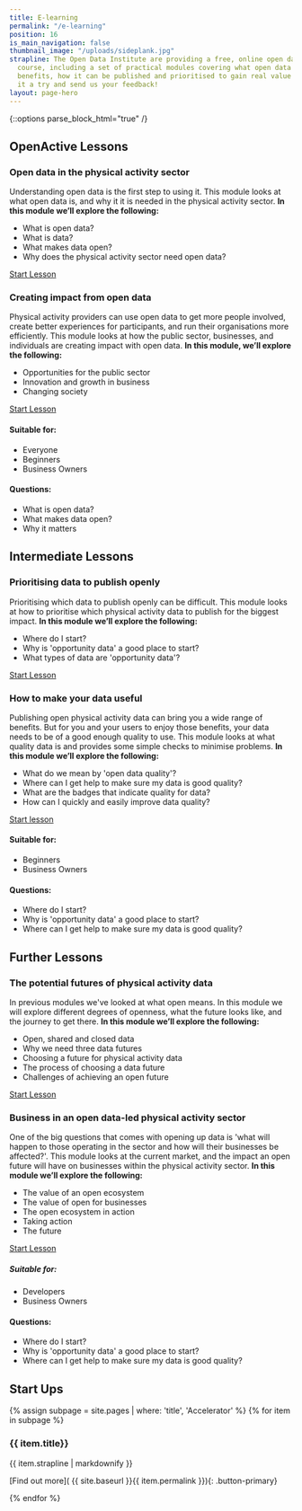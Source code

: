 ```yaml
---
title: E-learning
permalink: "/e-learning"
position: 16
is_main_navigation: false
thumbnail_image: "/uploads/sideplank.jpg"
strapline: The Open Data Institute are providing a free, online open data e-learning
  course, including a set of practical modules covering what open data is, its business
  benefits, how it can be published and prioritised to gain real value from it. Give
  it a try and send us your feedback!
layout: page-hero
---
```


{::options parse_block_html="true" /}


<article class="call_to_action">
<h2 class="sub-heading-two">OpenActive Lessons</h2>
<div class="subgrid--large-gutter">

<div class="two blue-gradient-bc list">
<div class="line-graphic"></div>

### Open data in the physical activity sector
Understanding open data is the first step to using it. This module looks at what open data is, and why it it is needed in the physical activity sector.
**In this module we&rsquo;ll explore the following:**

* What is open data?
* What is data?
* What makes data open?
* Why does the physical activity sector need open data?

<a class="button-primary" href="https://www.openactive.io/learn/#/id/581c76824d7b7e82691e408b" target="_blank" rel="noopener">Start Lesson</a>
</div>
<div class="two purple-gradient-bc list">
<div class="line-graphic"></div>

### Creating impact from open data
Physical activity providers can use open data to get more people involved, create better experiences for participants, and run their organisations more efficiently. This module looks at how the public sector, businesses, and individuals are creating impact with open data.
**In this module, we&rsquo;ll explore the following:**


* Opportunities for the public sector&nbsp;
* Innovation and growth in business
* Changing society

<a class="button-primary" href="https://www.openactive.io/learn/#/id/584928ca4d7b7e82691e4bd1" target="_blank" rel="noopener">Start Lesson</a>
</div>

</div>
<aside class="lesson-overview">
<div>

#### Suitable for:

* Everyone
* Beginners
* Business Owners

</div>
<div>

#### Questions:

* What is open data?
* What makes data open?
* Why it matters

</div>
</aside>


</article>

<article class="call_to_action title-row">
<h2 class="sub-heading-two">Intermediate Lessons</h2>
<div class="subgrid--large-gutter">

<div class="two blue-gradient-bc list">
<div class="line-graphic"></div>

### Prioritising data to publish openly
Prioritising which data to publish openly can be difficult. This module looks at how to prioritise which physical activity data to publish for the biggest impact.
**In this module we&rsquo;ll explore the following:**

* Where do I start?
* Why is 'opportunity data' a good place to start?
* What types of data are 'opportunity data'?


<a class="button-primary" href="https://www.openactive.io/learn/#/id/584928ce4d7b7e82691e4c28" target="_blank" rel="noopener">Start Lesson</a>
</div>

<div class="two purple-gradient-bc list">
<div class="line-graphic"></div>

### How to make your data useful
Publishing open physical activity data can bring you a wide range of benefits. But for you and your users to enjoy those benefits, your data needs to be of a good enough quality to use. This module looks at what quality data is and provides some simple checks to minimise problems.
**In this module we&rsquo;ll explore the following:**

* What do we mean by 'open data quality'?</li>
* Where can I get help to make sure my data is good quality?</li>
* What are the badges that indicate quality for data?</li>
* How can I quickly and easily improve data&nbsp;quality?</li>

<a class="button-primary" href="https://www.openactive.io/learn/#/id/584928f24d7b7e82691e4cf1" target="_blank" rel="noopener">Start lesson</a>
</div>

</div>
<aside class="lesson-overview">
<div>

#### Suitable for:

* Beginners
* Business Owners

</div>
<div>

#### Questions:

* Where do I start?
* Why is 'opportunity data' a good place to start?
* Where can I get help to make sure my data is good quality?

</div>
</aside>

</article>


<article class="call_to_action title-row">
<h2 class="sub-heading-two">Further Lessons</h2>
<div class="subgrid--large-gutter">

<div class="two purple-gradient-bc list">
<div class="line-graphic"></div>

### The potential futures of physical activity data
In previous modules we've looked at what open means. In this module we will explore different degrees of openness, what the future looks like, and the journey to get there.
**In this module we&rsquo;ll explore the following:**

* Open, shared and closed data
* Why we need three data futures
* Choosing a future for physical activity data
* The process of choosing a data future
* Challenges of achieving an open future

<a class="button-primary" href="https://www.openactive.io/learn/#/id/58d17f03d084d5167a04ba01" target="_blank" rel="noopener">Start Lesson</a>

</div>
<div class="two blue-gradient-bc list">
<div class="line-graphic"></div>

### Business in an open data-led physical activity sector
One of the big questions that comes with opening up data is 'what will happen to those operating in the sector and how will their businesses be affected?'. This module looks at the current market, and the impact an open future will have on businesses within the physical activity sector.
**In this module we&rsquo;ll explore the following:**

* The value of an open ecosystem
* The value of open for&nbsp;businesses
* The open ecosystem in action
* Taking action
* The future

<a class="button-primary" href="https://www.openactive.io/learn/#/id/594a4e5ad084d5167a04ffb6" target="_blank" rel="noopener">Start Lesson</a>

</div>
</div>
<aside class="lesson-overview">
<div>

##### Suitable for:

* Developers
* Business Owners


</div>
<div>

#### Questions:

* Where do I start?
* Why is 'opportunity data' a good place to start?
* Where can I get help to make sure my data is good quality?


</div>
</aside>


</article>

<!--  ---------------->
<!-- ACCELERATOR BLOCKS -->
<!--  ---------------->
<article class="call_to_action--full-width global">
<h2 class="sub-heading-two">Start Ups</h2>
<div class="one">

{% assign subpage = site.pages | where: 'title', 'Accelerator' %}
{% for item in subpage %}
### {{ item.title}}
{{ item.strapline | markdownify }}

[Find out more]( {{ site.baseurl }}{{ item.permalink }}){: .button-primary}

</div>
<figure>
<div class="mask"></div>
<div class="image" style="background: url({{ site.baseurl }}{{ item.thumbnail_image }})center center / cover no-repeat;"></div>
</figure>
{% endfor %}
</article>